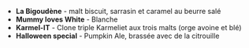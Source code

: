 * __La Bigoudène__ - malt biscuit, sarrasin et caramel au beurre salé
* __Mummy loves White__ - Blanche
* __Karmel-IT__ - Clone triple Karmeliet aux trois malts (orge avoine et blé)
* __Halloween special__ - Pumpkin Ale, brassée avec de la citrouille

